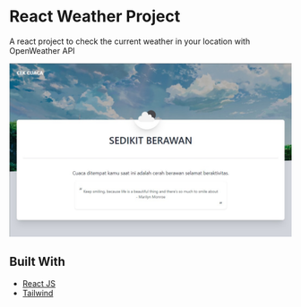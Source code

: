 # React Weather Project

A react project to check the current weather in your location with OpenWeather API

<img src="web_preview.jpg" alt="Example web preview">

## Built With
- [React JS](https://reactjs.org/)
- [Tailwind](https://tailwindcss.com/)
